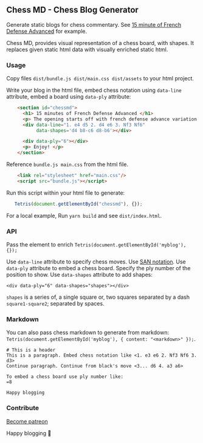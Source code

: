## Chess MD - Chess Blog Generator

Generate static blogs for chess commentary. See [15 minute of French Defense Advanced](https://eguneys.github.io/chess/rb2.html) for example.

Chess MD, provides visual representation of a chess board, with shapes. It replaces given static html data with visually enriched static html.

### Usage

Copy files `dist/bundle.js dist/main.css dist/assets` to your html project.

Write your blog in the html file, embed chess notation using `data-line` attribute, embed a board using `data-ply` attribute:

```html
    <section id="chessmd">
      <h1> 15 minutes of French Defense Advanced </h1>
      <p> The opening starts off with french defense advance variation. </p>
      <div data-line="1. e4 d5 2. d4 e6 3. Nf3 Nf6"
           data-shapes='d4 b8-c6 d8-b6'></div>

      <div data-ply="6"></div>
      <p> Enjoy! </p>
    </section>
```

Reference `bundle.js main.css` from the html file.

```html
    <link rel="stylesheet" href="main.css"/>
    <script src="bundle.js"></script>
```

Run this script within your html file to generate:

```js
   Tetris(document.getElementById("chessmd"), {});
```
    
For a local example, Run `yarn build` and see `dist/index.html`.

### API

Pass the element to enrich `Tetris(document.getElementById('myblog'), {});`

Use `data-line` attribute to specify chess moves. Use [SAN notation](https://en.wikipedia.org/wiki/Algebraic_notation_(chess)).
Use `data-ply` attribute to embed a chess board. Specify the ply number of the position to show.
Use `data-shapes` attribute to add shapes:

    <div data-ply="6" data-shapes="shapes"></div>

`shapes` is a series of, a single square or, two squares separated by a dash `square1-square2`; separated by spaces.

### Markdown

You can also pass chess markdown to generate from markdown: `Tetris(document.getElementById('myblog'), { content: "<markdown>" });`.

    # This is a header
    This is a paragraph. Embed chess notation like <1. e3 e6 2. Nf3 Nf6 3. d3>
    Continue paragraph. Continue from black's move <3... d6 4. a3 a6>

    To embed a chess board use ply number like:
    =8

    Happy blogging

### Contribute

[Become patreon](https://www.patreon.com/eguneys)

Happy blogging 💙
